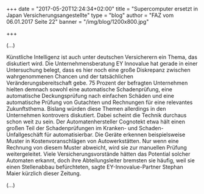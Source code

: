 +++
date = "2017-05-20T12:24:34+02:00"
title = "Supercomputer ersetzt in Japan Versicherungsangestellte"
type = "blog"
author = "FAZ vom 06.01.2017 Seite 22"
banner = "/img/blog/1200x800.jpg"

+++

(...)

 Künstliche Intelligenz ist auch unter deutschen Versicherern ein Thema, das diskutiert wird. Die Unternehmensberatung EY Innovalue hat gerade in einer Untersuchung belegt, dass es hier noch eine große Diskrepanz zwischen wahrgenommenen Chancen und der tatsächlichen Veränderungsbereitschaft gebe. 75 Prozent der befragten Unternehmen hielten demnach sowohl eine automatische Schadenprüfung, eine automatische Deckungsprüfung nach einfachen Schäden und eine automatische Prüfung von Gutachten und Rechnungen für eine relevantes Zukunftsthema. Bislang würden diese Themen allerdings in den Unternehmen kontrovers diskutiert. 
Dabei scheint die Technik durchaus schon weit zu sein. Der Automatenhersteller Cognotekt etwa hält einen großen Teil der Schadenprüfungen im Kranken- und Schaden-Unfallgeschäft für automatisierbar. Die Geräte erkennen beispielsweise Muster in Kostenvoranschlägen von Autowerkstätten. Nur wenn eine Rechnung von diesem Muster abweicht, wird sie zur manuellen Prüfung weitergeleitet. Viele Versicherungsvorstände hätten das Potential solcher Automaten erkannt, doch ihre Abteilungsleiter bremsten sie häufig, weil sie einen Stellenabbau befürchteten, sagte EY-Innovalue-Partner Stephan Maier kürzlich dieser Zeitung.

(...)